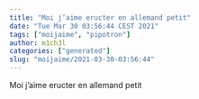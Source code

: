 ```yaml
---
title: "Moi j’aime eructer en allemand petit"
date: "Tue Mar 30 03:56:44 CEST 2021"
tags: ["moijaime", "pipotron"]
author: m1ch3l
categories: ["generated"]
slug: "moijaime/2021-03-30-03:56:44"
---
```


Moi j’aime eructer en allemand petit
